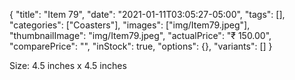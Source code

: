 {
    "title": "Item 79",
    "date": "2021-01-11T03:05:27-05:00",
    "tags": [],
    "categories": ["Coasters"],
    "images": ["img/Item79.jpeg"],
    "thumbnailImage": "img/Item79.jpeg",
    "actualPrice": "₹ 150.00",
    "comparePrice": "",
    "inStock": true,
    "options": {},
    "variants": []
}


Size: 4.5 inches x 4.5 inches